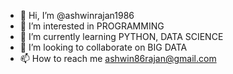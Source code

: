- 👋 Hi, I’m @ashwinrajan1986
- 👀 I’m interested in PROGRAMMING
- 🌱 I’m currently learning PYTHON, DATA SCIENCE
- 💞️ I’m looking to collaborate on BIG DATA
- 📫 How to reach me ashwin86rajan@gmail.com

<!---
ashwinrajan1986/ashwinrajan1986 is a ✨ special ✨ repository because its `README.md` (this file) appears on your GitHub profile.
You can click the Preview link to take a look at your changes.
--->
